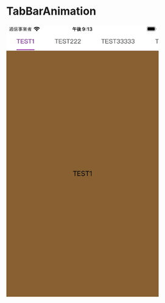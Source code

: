 # TabBarAnimation

<img src="https://github.com/failuoneko/TabBarAnimation/blob/main/prac_TabBarAnimation.gif" width="400">
